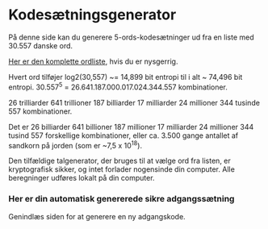 # Kodesætningsgenerator
 
På denne side kan du generere 5-ords-kodesætninger ud fra en liste med 30.557 danske ord.

<a href="js/wordlist.txt">Her er den komplette ordliste</a>, hvis du er nysgerrig.

Hvert ord tilføjer log2(30,557) ~= 14,899 bit entropi til i alt ~ 74,496 bit entropi. 30.557<sup>5</sup> = 26.641.187.000.017.024.344.557 kombinationer.

26 trilliarder 641 trillioner 187 billiarder 17 milliarder 24 millioner 344 tusinde 557 kombinationer.

Det er 26 billiarder 641 billioner 187 millioner 17 milliarder 24 millioner 344 tusind 557 forskellige kombinationer, eller ca. 3.500 gange antallet af sandkorn på jorden (som er ~7,5 x 10<sup>18</sup>).

Den tilfældige talgenerator, der bruges til at vælge ord fra listen, er kryptografisk sikker, og intet forlader nogensinde din computer. Alle beregninger udføres lokalt på din computer.

### Her er din automatisk genererede sikre adgangssætning

<span class="highlight-box"><code id="passphrase"></code></span>

Genindlæs siden for at generere en ny adgangskode.
